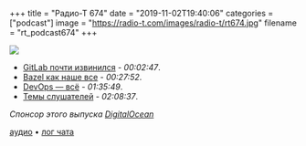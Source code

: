 +++
title = "Радио-Т 674"
date = "2019-11-02T19:40:06"
categories = ["podcast"]
image = "https://radio-t.com/images/radio-t/rt674.jpg"
filename = "rt_podcast674"
+++

![](https://radio-t.com/images/radio-t/rt674.jpg)

- [GitLab почти извинился](https://gitlab.com/gitlab-org/growth/product/issues/164) - *00:02:47*.
- [Bazel как наше все](https://opensource.googleblog.com/2019/10/bazel-reaches-10-milestone.html) - *00:27:52*.
- [DevOps — всё](https://habr.com/ru/post/473006/) - *01:35:49*.
- [Темы слушателей](https://radio-t.com/p/2019/10/29/prep-674/) - *02:08:37*.

*Спонсор этого выпуска [DigitalOcean](https://www.digitalocean.com)*


[аудио](https://cdn.radio-t.com/rt_podcast674.mp3) • [лог чата](https://chat.radio-t.com/logs/radio-t-674.html)
<audio src="https://cdn.radio-t.com/rt_podcast674.mp3" preload="none"></audio>
